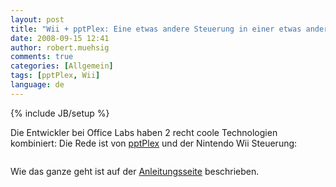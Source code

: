 ```yaml
---
layout: post
title: "Wii + pptPlex: Eine etwas andere Steuerung in einer etwas anderen Präsentationsart"
date: 2008-09-15 12:41
author: robert.muehsig
comments: true
categories: [Allgemein]
tags: [pptPlex, Wii]
language: de
---
```

{% include JB/setup %}
<p>Die Entwickler bei Office Labs haben 2 recht coole Technologien kombiniert: Die Rede ist von <a href="http://www.officelabs.com/projects/pptPlex/Pages/default.aspx" target="_blank">pptPlex</a> und der Nintendo Wii Steuerung:</p> <p> <div class="wlWriterSmartContent" id="scid:5737277B-5D6D-4f48-ABFC-DD9C333F4C5D:c7ee1048-ca95-4772-a7cc-b2fad017e8b6" style="padding-right: 0px; display: inline; padding-left: 0px; padding-bottom: 0px; margin: 0px; padding-top: 0px"><div id="ee91089f-d249-4911-9be5-2fe092528c2f" style="margin: 0px; padding: 0px; display: inline;"><div><a href="http://video.msn.com/video.aspx?vid=6e2db82d-9b72-4f61-a240-1cf91300f131" target="_new"><img src="{{BASE_PATH}}/assets/wp-images/video8b6d18a013d6.jpg" galleryimg="no" onload="var downlevelDiv = document.getElementById('ee91089f-d249-4911-9be5-2fe092528c2f'); downlevelDiv.innerHTML = &quot;&lt;div&gt;&lt;embed src=\&quot;http://images.video.msn.com/flash/soapbox1_1.swf\&quot; quality=\&quot;high\&quot; width=\&quot;432\&quot; height=\&quot;364\&quot; wmode=\&quot;transparent\&quot; type=\&quot;application/x-shockwave-flash\&quot; pluginspage=\&quot;http://macromedia.com/go/getflashplayer\&quot; flashvars=\&quot;c=v&amp;v=6e2db82d-9b72-4f61-a240-1cf91300f131&amp;from=writer\&quot; &gt;&lt;\/embed&gt;&lt;\/div&gt;&quot;;" alt=""></a></div></div></div></p> <p>Wie das ganze geht ist auf der <a href="http://www.officelabs.com/projects/pptPlex/Pages/wii_controller_setup.aspx" target="_blank">Anleitungsseite</a> beschrieben.</p>
